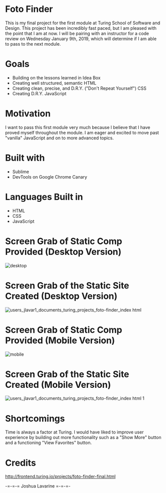 # Foto Finder 

This is my final project for the first module at Turing School of Software and Design. This project has been incredibly fast paced, but I am pleased with the point that I am at now. I will be pairing with an instructor for a code review on Wednesday January 9th, 2019, which will determine if I am able to pass to the next module. 

# Goals 
- Building on the lessons learned in Idea Box
- Creating well structured, semantic HTML
- Creating clean, precise, and D.R.Y. ("Don't Repeat Yourself") CSS
- Creating D.R.Y. JavaScript

# Motivation

I want to pass this first module very much because I believe that I have proved myself throughout the module. I am eager and excited to move past "vanilla" JavaScript and on to more advanced topics. 

# Built with

- Sublime
- DevTools on Google Chrome Canary

# Languages Built in 

- HTML
- CSS
- JavaScript

# Screen Grab of Static Comp Provided (Desktop Version)

![desktop](https://user-images.githubusercontent.com/40274984/50897330-08e39e80-13c9-11e9-9c64-d329984743c2.png)

# Screen Grab of the Static Site Created (Desktop Version)

![_users_jlavar1_documents_turing_projects_foto-finder_index html_](https://user-images.githubusercontent.com/40274984/50897926-d2a71e80-13ca-11e9-8f97-67b9d84fcc24.png)

# Screen Grab of Static Comp Provided (Mobile Version)

![mobile](https://user-images.githubusercontent.com/40274984/50897336-0da85280-13c9-11e9-8942-9d16922ca5fa.png)


# Screen Grab of the Static Site Created (Mobile Version)

![_users_jlavar1_documents_turing_projects_foto-finder_index html_ 1](https://user-images.githubusercontent.com/40274984/50897945-dcc91d00-13ca-11e9-8057-d3eb8147bdbd.png)

# Shortcomings

Time is always a factor at Turing. I would have liked to improve user experience by building out more functionality such as a "Show More" button and a functioning "View Favorites" button. 

# Credits

http://frontend.turing.io/projects/foto-finder-final.html

-=-=-= Joshua Lavarine =-=-=-
